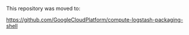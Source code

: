 This repository was moved to:

https://github.com/GoogleCloudPlatform/compute-logstash-packaging-shell
